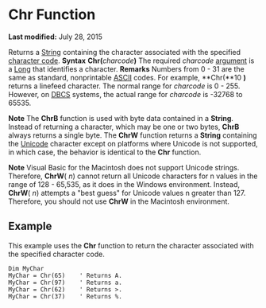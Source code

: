 
# Chr Function

 **Last modified:** July 28, 2015


Returns a  [String](b8bdf64f-5920-1ae9-16d0-b26d09524a30.md) containing the character associated with the specified [character code](b8bdf64f-5920-1ae9-16d0-b26d09524a30.md).
 **Syntax**
 **Chr(**_charcode_**)**
The required  _charcode_ [argument](b8bdf64f-5920-1ae9-16d0-b26d09524a30.md) is a [Long](b8bdf64f-5920-1ae9-16d0-b26d09524a30.md) that identifies a character.
 **Remarks**
Numbers from 0 - 31 are the same as standard, nonprintable  [ASCII](b8bdf64f-5920-1ae9-16d0-b26d09524a30.md) codes. For example, **Chr(**10 **)** returns a linefeed character. The normal range for _charcode_ is 0 - 255. However, on [DBCS](b8bdf64f-5920-1ae9-16d0-b26d09524a30.md) systems, the actual range for _charcode_ is -32768 to 65535.

 **Note**  The  **ChrB** function is used with byte data contained in a **String**. Instead of returning a character, which may be one or two bytes,  **ChrB** always returns a single byte. The **ChrW** function returns a **String** containing the [Unicode](b8bdf64f-5920-1ae9-16d0-b26d09524a30.md) character except on platforms where Unicode is not supported, in which case, the behavior is identical to the **Chr** function.


 **Note**  Visual Basic for the Macintosh does not support Unicode strings. Therefore,  **ChrW**( _n_) cannot return all Unicode characters for n values in the range of 128 - 65,535, as it does in the Windows environment. Instead,  **ChrW**( _n_) attempts a "best guess" for Unicode values n greater than 127. Therefore, you should not use  **ChrW** in the Macintosh environment.


## Example

This example uses the  **Chr** function to return the character associated with the specified character code.


```
Dim MyChar
MyChar = Chr(65)    ' Returns A.
MyChar = Chr(97)    ' Returns a.
MyChar = Chr(62)    ' Returns >.
MyChar = Chr(37)    ' Returns %.


```

